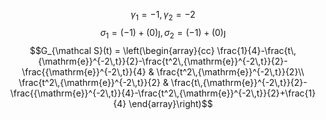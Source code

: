 $$\gamma_1 = -1, \gamma_2 = -2$$$$\sigma_1 = \left(-1\right)+\left(0\right)\jmath, \sigma_2 = \left(-1\right)+\left(0\right)\jmath$$$$G_{\mathcal S}(t) = \left(\begin{array}{cc} \frac{1}{4}-\frac{t\,{\mathrm{e}}^{-2\,t}}{2}-\frac{t^2\,{\mathrm{e}}^{-2\,t}}{2}-\frac{{\mathrm{e}}^{-2\,t}}{4} & \frac{t^2\,{\mathrm{e}}^{-2\,t}}{2}\\ \frac{t^2\,{\mathrm{e}}^{-2\,t}}{2} & \frac{t\,{\mathrm{e}}^{-2\,t}}{2}-\frac{{\mathrm{e}}^{-2\,t}}{4}-\frac{t^2\,{\mathrm{e}}^{-2\,t}}{2}+\frac{1}{4} \end{array}\right)$$